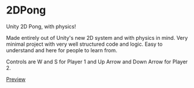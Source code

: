 2DPong
======

Unity 2D Pong, with physics!

Made entirely out of Unity's new 2D system and with physics in mind. Very minimal project with very well structured code and logic. Easy to understand and here for people to learn from.

Controls are W and S for Player 1 and Up Arrow and Down Arrow for Player 2.

<a href="http://grimmdev.github.io/2DPong/">Preview</a>

